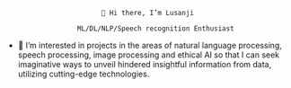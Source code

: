                             👋 Hi there, I’m Lusanji

                      ML/DL/NLP/Speech recognition Enthusiast 
           
- 👀 I’m interested in projects in the areas of natural language processing, speech processing, image processing and ethical AI so that I can seek imaginative ways to unveil hindered insightful information from data, utilizing cutting-edge technologies.


<!---
Lusanji/Lusanji is a ✨ special ✨ repository because its `README.md` (this file) appears on your GitHub profile.
You can click the Preview link to take a look at your changes.
--->
